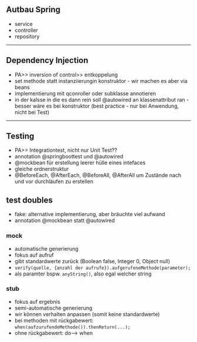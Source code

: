## Autbau Spring
* service
* controller
* repository
---
## Dependency Injection
* PA>> inversion of control>> entkoppelung
* set methode statt instanziierungin konstruktor - wir machen es aber via beans
* implementierung mit qconroller oder subklasse annotieren
* in der kalsse in die es dann rein soll @autowired an klassenattribut ran - besser wäre es bei konstruktor (best practice - nur bei Anwendung, nicht bei Test)
---
## Testing
* PA>> Integrationtest, nicht nur Unit Test??
* annotation @springboottest und @autowired
* @mockbean für erstellung leerer hülle eines intefaces
* gleiche ordnerstruktur
* @BeforeEach, @AfterEach, @BeforeAll, @AfterAll um Zustände nach und vor durchläufen zu erstellen
## test doubles
* fake: alternative implementierung, aber bräuchte viel aufwand
* annotation @mockbean statt @autowired
### mock
* automatische generierung
* fokus auf aufruf
* gibt standardwerte zurück (Boolean false, Integer 0, Object null)
* ```verify(quelle, {anzahl der aufrufe}).aufgerufeneMethode(parameter);```
* als paramter bspw. ```anyString()```, also egal welcher string
### stub
* fokus auf ergebnis
* semi-automatische generierung
* wir können verhalten anpassen (somit keine standardwerte)
* bei methoden mit rückgabewert: ```when(aufzurufendeMethode()).thenReturn(...);```
* ohne rückgabewert: do--> when

